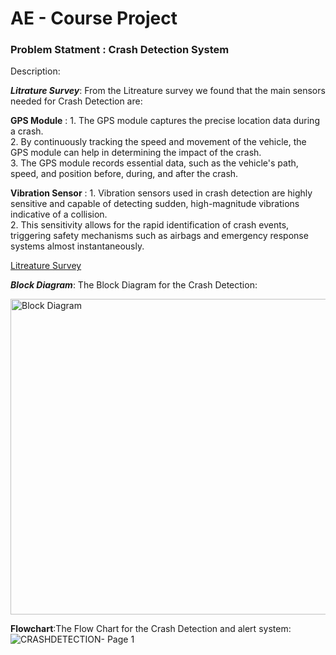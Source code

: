 # AE - Course Project 

### Problem Statment : Crash Detection System
Description:

***Litrature Survey***:
From the Litreature survey we found that the main sensors needed for Crash Detection are: <br /> 


**GPS Module** : 1. The GPS module captures the precise location data during a crash. <br /> 
2. By continuously tracking the speed and movement of the vehicle, the GPS module can help in determining the impact of the crash.<br /> 
3. The GPS module records essential data, such as the vehicle's path, speed, and position before, during, and after the crash. 

**Vibration Sensor** : 1. Vibration sensors used in crash detection are highly sensitive and capable of detecting sudden, high-magnitude vibrations indicative of a collision. <br /> 
2. This sensitivity allows for the rapid identification of crash events, triggering safety mechanisms such as airbags and emergency response systems almost instantaneously.<br /> 


[Litreature Survey](https://github.com/JadenEkbote/crashDetection.github.io/tree/main/resarch)


***Block Diagram***:
The Block Diagram for the Crash Detection:


<img width="505" alt="Block Diagram" src="https://github.com/JadenEkbote/crashDetection.github.io/assets/97228905/3f19a8aa-582e-404f-975e-e7f4afcb129b">

**Flowchart**:The Flow Chart for the Crash Detection and alert system:
![CRASHDETECTION- Page 1](https://github.com/JadenEkbote/crashDetection.github.io/assets/97268081/447fd813-c814-4265-9a87-4172e028a60d)
